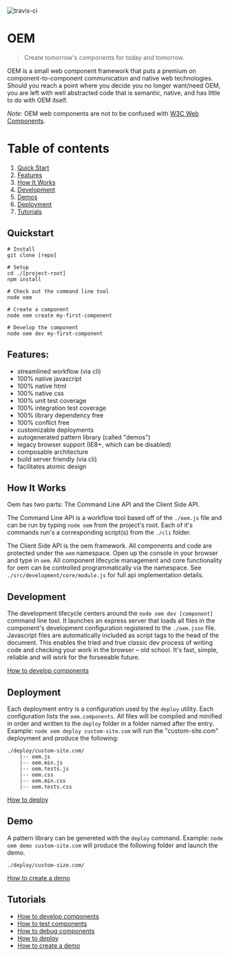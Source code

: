 ![travis-ci](https://travis-ci.org/kvnlnt/oem.svg?branch=master)

# OEM

> Create tomorrow's components for today and tomorrow.

OEM is a small web component framework that puts a premium on component-to-component communication and native web technologies. Should you reach a point where you decide you no longer want/need OEM, you are left with well abstracted code that is semantic, native, and has little to do with OEM itself.

*Note*: OEM web components are not to be confused with [W3C Web Components](https://www.w3.org/TR/components-intro/).

# Table of contents
1. [Quick Start](#quickstart)
1. [Features](#features)
1. [How It Works](#how-it-works)
1. [Development](#development)
1. [Demos](#pattern-library)
1. [Deployment](#deployment)
1. [Tutorials](#tutorials)

<a name="quickstart"></a>
## Quickstart

    # Install
    git clone [repo]

    # Setup
    cd ./[project-root]
    npm install

    # Check out the command line tool
    node oem

    # Create a component
    node oem create my-first-component

    # Develop the component
    node oem dev my-first-component

<a name="features"></a>
## Features:
* streamlined workflow (via cli)
* 100% native javascript
* 100% native html
* 100% native css
* 100% unit test coverage
* 100% integration test coverage
* 100% library dependency free
* 100% conflict free
* customizable deployments
* autogenerated pattern library (called "demos")
* legacy browser support (IE8+, which can be disabled)
* composable architecture
* build server friendly (via cli)
* facilitates atomic design

<a name="how-it-works"></a>
## How It Works
Oem has two parts: The Command Line API and the Client Side API. 

The Command Line API is a workflow tool based off of the `./oem.js` file and can be run by typing `node oem` from the project's root. Each of it's commands run's a corresponding script(s) from the `./cli` folder. 

The Client Side API is the oem framework. All components and code are protected under the `oem` namespace. Open up the console in your browser and type in `oem`. All component lifecycle management and core functionality for oem can be controlled programmatically via the namespace.
See `./src/development/core/module.js` for full api implementation details.

<a name="development"></a>
## Development
The development lifecycle centers around the `node oem dev [component]` command line tool. It launches an express server that loads all files in the component's development configuration registered to the `./oem.json` file. Javascript files are automatically included as script tags to the head of the document. This enables the tried and true classic dev process of writing code and checking your work in the browser – old school. It's fast, simple, reliable and will work for the forseeable future.

[How to develop components](./docs/development.md)

<a name="deployment"></a>
## Deployment
Each deployment entry is a configuration used by the `deploy` utility. Each configuration lists the `oem.components`. All files will be compiled and minified in order and written to the `deploy` folder in a folder named after the entry. Example: `node oem deploy custom-site.com` will run the "custom-site.com" deployment and produce the following:

    ./deploy/custom-site.com/
        |-- oem.js
        |-- oem.min.js
        |-- oem.tests.js
        |-- oem.css
        |-- oem.min.css
        |-- oem.tests.css

[How to deploy](./docs/deployment.md)

<a name="pattern-library"></a>
## Demo
A pattern library can be genereted with the `deploy` command. Example: `node oem demo custom-site.com` will produce the following folder and launch the demo.

    ./deploy/custom-size.com/

[How to create a demo](./docs/demo.md)

<a name="Tutorials"></a>
## Tutorials
- [How to develop components](./docs/development.md)
- [How to test components](./docs/testing.md)
- [How to debug components](./docs/debugging.md)
- [How to deploy](./docs/deployment.md)
- [How to create a demo](./docs/deployment.md)